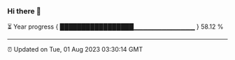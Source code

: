### Hi there 👋

⏳ Year progress { █████████████████▁▁▁▁▁▁▁▁▁▁▁▁▁ } 58.12 %

---

⏰ Updated on Tue, 01 Aug 2023 03:30:14 GMT
